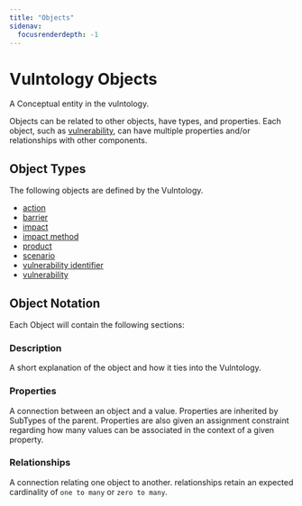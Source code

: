 ```yaml
---
title: "Objects"
sidenav:
  focusrenderdepth: -1
---
```

# Vulntology Objects

A Conceptual entity in the vulntology.

Objects can be related to other objects, have types, and properties.  Each object, such as [vulnerability](vulnerability), can have multiple properties and/or relationships with other components. 

## Object Types

The following objects are defined by the Vulntology.

- [action](action)
- [barrier](barrier)
- [impact](impact)
- [impact method](impact-method)
- [product](product)
- [scenario](scenario)
- [vulnerability identifier](vulnerability-identifier)
- [vulnerability](vulnerability)

## Object Notation

Each Object will contain the following sections:

### Description

A short explanation of the object and how it ties into the Vulntology.

### Properties

A connection between an object and a value. Properties are inherited by SubTypes of the parent.  Properties are also given an assignment constraint regarding how many values can be associated in the context of a given property. 

### Relationships

A connection relating one object to another. relationships retain an expected cardinality of `one to many` or `zero to many`.
